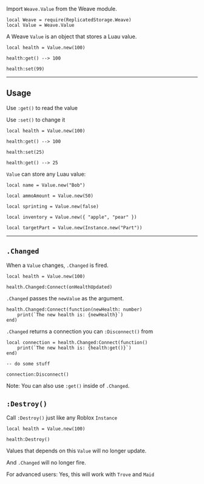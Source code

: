Import `Weave.Value` from the Weave module.

```luau linenums="1"
local Weave = require(ReplicatedStorage.Weave)
local Value = Weave.Value
```

A Weave `Value` is an object that stores a Luau value.

```luau
local health = Value.new(100)

health:get() --> 100

health:set(99)
```

---

## Usage

Use `:get()` to read the value

Use `:set()` to change it

```luau
local health = Value.new(100)

health:get() --> 100

health:set(25)

health:get() --> 25
```

`Value` can store any Luau value:

```luau
local name = Value.new("Bob")

local ammoAmount = Value.new(50)

local sprinting = Value.new(false)

local inventory = Value.new({ "apple", "pear" })

local targetPart = Value.new(Instance.new("Part"))
```

---

## `.Changed`

When a `Value` changes, `.Changed` is fired.

```luau
local health = Value.new(100)

health.Changed:Connect(onHealthUpdated)
```

`.Changed` passes the `newValue` as the argument.

```luau
health.Changed:Connect(function(newHealth: number)
	print(`The new health is: {newHealth}`)
end)
```

`.Changed` returns a connection you can `:Disconnect()` from

```luau
local connection = health.Changed:Connect(function()
	print(`The new health is: {health:get()}`)
end)

-- do some stuff

connection:Disconnect()
```

Note: You can also use `:get()` inside of `.Changed`.

## `:Destroy()`

Call `:Destroy()` just like any Roblox `Instance`

```luau
local health = Value.new(100)

health:Destroy()
```

Values that depends on this `Value` will no longer update.

And `.Changed` will no longer fire.

For advanced users: Yes, this will work with `Trove` and `Maid`
